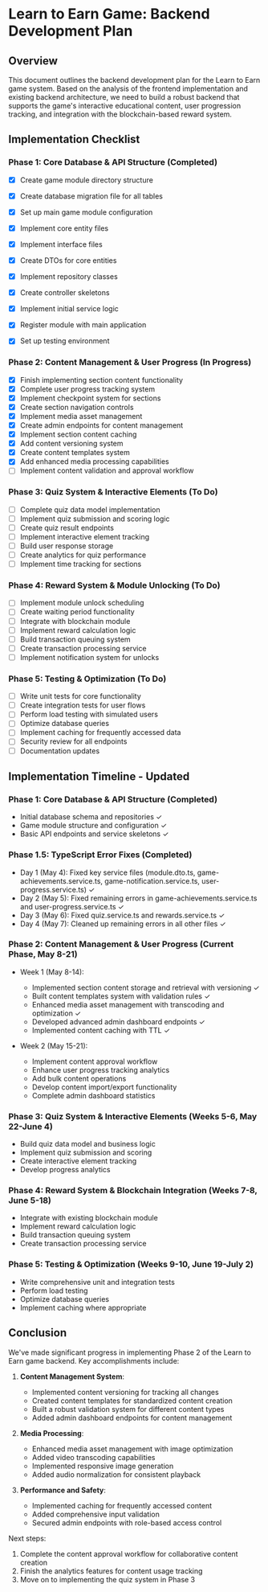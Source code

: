 # Learn to Earn Game: Backend Development Plan

## Overview

This document outlines the backend development plan for the Learn to Earn game system. Based on the analysis of the frontend implementation and existing backend architecture, we need to build a robust backend that supports the game's interactive educational content, user progression tracking, and integration with the blockchain-based reward system.

## Implementation Checklist

### Phase 1: Core Database & API Structure (Completed)

- [x] Create game module directory structure
- [x] Create database migration file for all tables
- [x] Set up main game module configuration
- [x] Implement core entity files
- [x] Implement interface files
- [x] Create DTOs for core entities
- [x] Implement repository classes
- [x] Create controller skeletons
- [x] Implement initial service logic
- [x] Register module with main application
- [x] Set up testing environment



### Phase 2: Content Management & User Progress (In Progress)

- [x] Finish implementing section content functionality
- [x] Complete user progress tracking system
- [x] Implement checkpoint system for sections
- [x] Create section navigation controls
- [x] Implement media asset management
- [x] Create admin endpoints for content management
- [x] Implement section content caching
- [x] Add content versioning system
- [x] Create content templates system
- [x] Add enhanced media processing capabilities
- [ ] Implement content validation and approval workflow

### Phase 3: Quiz System & Interactive Elements (To Do)

- [ ] Complete quiz data model implementation
- [ ] Implement quiz submission and scoring logic
- [ ] Create quiz result endpoints
- [ ] Implement interactive element tracking
- [ ] Build user response storage
- [ ] Create analytics for quiz performance
- [ ] Implement time tracking for sections

### Phase 4: Reward System & Module Unlocking (To Do)

- [ ] Implement module unlock scheduling
- [ ] Create waiting period functionality
- [ ] Integrate with blockchain module
- [ ] Implement reward calculation logic
- [ ] Build transaction queuing system
- [ ] Create transaction processing service
- [ ] Implement notification system for unlocks

### Phase 5: Testing & Optimization (To Do)

- [ ] Write unit tests for core functionality
- [ ] Create integration tests for user flows
- [ ] Perform load testing with simulated users
- [ ] Optimize database queries
- [ ] Implement caching for frequently accessed data
- [ ] Security review for all endpoints
- [ ] Documentation updates

## Implementation Timeline - Updated

### Phase 1: Core Database & API Structure (Completed)
- Initial database schema and repositories ✓
- Game module structure and configuration ✓
- Basic API endpoints and service skeletons ✓

### Phase 1.5: TypeScript Error Fixes (Completed)
- Day 1 (May 4): Fixed key service files (module.dto.ts, game-achievements.service.ts, game-notification.service.ts, user-progress.service.ts) ✓
- Day 2 (May 5): Fixed remaining errors in game-achievements.service.ts and user-progress.service.ts ✓
- Day 3 (May 6): Fixed quiz.service.ts and rewards.service.ts ✓
- Day 4 (May 7): Cleaned up remaining errors in all other files ✓

### Phase 2: Content Management & User Progress (Current Phase, May 8-21)
- Week 1 (May 8-14):
  - Implemented section content storage and retrieval with versioning ✓
  - Built content templates system with validation rules ✓
  - Enhanced media asset management with transcoding and optimization ✓
  - Developed advanced admin dashboard endpoints ✓
  - Implemented content caching with TTL ✓

- Week 2 (May 15-21):
  - Implement content approval workflow
  - Enhance user progress tracking analytics
  - Add bulk content operations
  - Develop content import/export functionality
  - Complete admin dashboard statistics

### Phase 3: Quiz System & Interactive Elements (Weeks 5-6, May 22-June 4)
- Build quiz data model and business logic
- Implement quiz submission and scoring
- Create interactive element tracking
- Develop progress analytics

### Phase 4: Reward System & Blockchain Integration (Weeks 7-8, June 5-18)
- Integrate with existing blockchain module
- Implement reward calculation logic
- Build transaction queuing system
- Create transaction processing service

### Phase 5: Testing & Optimization (Weeks 9-10, June 19-July 2)
- Write comprehensive unit and integration tests
- Perform load testing
- Optimize database queries
- Implement caching where appropriate

## Conclusion

We've made significant progress in implementing Phase 2 of the Learn to Earn game backend. Key accomplishments include:

1. **Content Management System**:
   - Implemented content versioning for tracking all changes
   - Created content templates for standardized content creation
   - Built a robust validation system for different content types
   - Added admin dashboard endpoints for content management

2. **Media Processing**:
   - Enhanced media asset management with image optimization
   - Added video transcoding capabilities
   - Implemented responsive image generation
   - Added audio normalization for consistent playback

3. **Performance and Safety**:
   - Implemented caching for frequently accessed content
   - Added comprehensive input validation
   - Secured admin endpoints with role-based access control

Next steps:
1. Complete the content approval workflow for collaborative content creation
2. Finish the analytics features for content usage tracking
3. Move on to implementing the quiz system in Phase 3